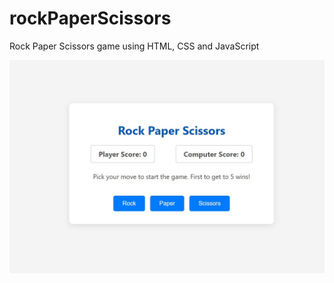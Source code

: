 # rockPaperScissors
Rock Paper Scissors game using HTML, CSS and JavaScript

![Project Screenshot](screenshot.jpg)
